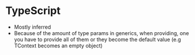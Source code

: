 # TypeScript

- Mostly inferred
- Because of the amount of type params in generics, when providing, one you have to provide all of them or they become the default value (e.g TContext becomes an empty object)
